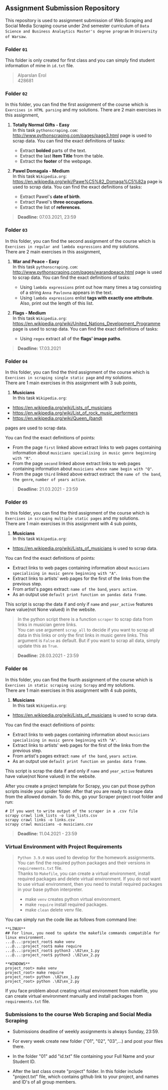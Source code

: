 ## Assignment Submission Repository

This repository is used to assignment submission of Web Scraping and Social Media Scraping course under 2nd semester curriculum of 
``Data Science and Business Analaytics Master's degree program`` in ``University of Warsaw``.

### Folder ```01```
This folder is only created for first class and you can simply find student information of mine in `id.txt` file.
> Alparslan Erol \
> 428681

### Folder ``02``
In this folder, you can find the first assignment of the course which is ``Exercises in HTML parsing`` and my solutions.
There are 2 main exercises in this assignment,
1.  **Totally Normal Gifts - Easy**\
In this task ``pythonscraping.com``: http://www.pythonscraping.com/pages/page3.html page is used to scrap data. You can find the exact
definitions of tasks:
    - Extract **bolded** parts of the text.
    - Extract the last **Item Title** from the table.
    - Extract the **footer** of the webpage.
    
2.  **Pawel Domagala - Medium**\
In this task ``Wikipedia.org``: https://en.wikipedia.org/wiki/Pawe%C5%82_Domaga%C5%82a page is used to scrap data. You can find the exact
definitions of tasks:
    - Extract Pawel's **date of birth**.
    - Extract Pawel's **three occupations**.
    - Extract the list of **references**.
    
> **Deadline:** 07.03.2021, 23:59

### Folder ``03``
In this folder, you can find the second assignment of the course which is ``Exercises in regular and lambda expressions``
and my solutions.\
There are 2 main exercises in this assignment,
1.  **War and Peace - Easy**\
In this task ``pythonscraping.com``: http://www.pythonscraping.com/pages/warandpeace.html page is used to scrap data. You can find the exact
definitions of tasks:
    - Using ``lambda expressions`` print out how many times a tag consisting of a string ``Anna Pavlovna`` appears in the text.
    - Using ``lambda expressions`` enlist **tags with exactly one attribute**. Also, print out the length of this list.
    
2.  **Flags - Medium**\
In this task ``Wikipedia.org``: https://en.wikipedia.org/wiki/United_Nations_Development_Programme page is used to scrap data. You can find the exact
definitions of tasks:
    - Using ``regex`` extract all of the **flags' image paths**.
    
> **Deadline:** 17.03.2021

### Folder ``04``
In this folder, you can find the third assignment of the course which is ``Exercises in scraping single static page``
and my solutions.\
There are 1 main exercises in this assignment with 3 sub points,
1.  **Musicians**\
In this task ``Wikipedia.org``: 
-   https://en.wikipedia.org/wiki/Lists_of_musicians
-   https://en.wikipedia.org/wiki/List_of_rock_music_performers
-   https://en.wikipedia.org/wiki/Queen_(band)

pages are used to scrap data.

You can find the exact definitions of points:
- From the page ``first`` linked above extract links to web pages containing information about ``musicians specialising in music
 genre beginning with "R"``. 
- From the page ``second`` linked above extract links to web pages containing information about ``musicians whose name begin with "Q"``.
- From the page ``third`` linked above extract extract: the ``name of the band``, ``the genre``, ``number of years active``.
    
> **Deadline:** 21.03.2021 - 23:59

### Folder ``05``
In this folder, you can find the third assignment of the course which is ``Exercises in scraping multiple static pages``
and my solutions.\
There are 1 main exercises in this assignment with 4 sub points,
1.  **Musicians**\
In this task ``Wikipedia.org``: 
-   https://en.wikipedia.org/wiki/Lists_of_musicians is used to scrap data.

You can find the exact definitions of points:
- Extract links to web pages containing information about ``musicians specialising in music genre beginning with "A"``.
- Extract links to artists' web pages for the first of the links from the previous step.
- From artist's pages extract: ``name of the band``, ``years active``.
- As an output use ``default print function on pandas data frame``.

This script is scrap the data if and only if ``name`` and ``year_active`` features have value(not None valued) in the 
website.

> In the python script there is a function ``scraper`` to  scrap data from links in musician genre links.\
> You can use argument ``scrap_all`` to decide if you want to scrap all data in this links or only the first links in
> music genre links. This argument is ``False`` as default. But if you want to scrap all data, simply update this as ``True``.
    
> **Deadline:** 28.03.2021 - 23:59

### Folder ``06``
In this folder, you can find the fourth assignment of the course which is ``Exercises in static scraping using Scrapy``
and my solutions.\
There are 1 main exercises in this assignment with 4 sub points,
1.  **Musicians**\
In this task ``Wikipedia.org``: 
-   https://en.wikipedia.org/wiki/Lists_of_musicians is used to scrap data.

You can find the exact definitions of points:
- Extract links to web pages containing information about ``musicians specialising in music genre beginning with "A"``.
- Extract links to artists' web pages for the first of the links from the previous step.
- From artist's pages extract: ``name of the band``, ``years active``.
- As an output use ``default print function on pandas data frame``.

This script is scrap the data if and only if ``name`` and ``year_active`` features have value(not None valued) in the 
website.

After you create a project template for Scrapy, you can put those python scripts inside your spider folder. After that
you are ready to scrape data from the allowed domain. To do this, go your Scraper project root folder and run:
```shell script
# If you want to write output of the scraper in a .csv file
scrapy crawl link_lists -o link_lists.csv
scrapy crawl links -o links.csv
scrapy crawl musicians -o musicians.csv
``` 
> **Deadline:** 11.04.2021 - 23:59

### Virtual Environment with Project Requirements
> ``Python 3.9.0`` was used to develop for the homework assignments.\
> You can find the required python packages and their versions in ``requirements.txt`` file.\
> Thanks to ``Makefile``, you can create a virtual environment, install required packages and delete virtual environment.
> If you do not want to use virtual environment, then you need to install required packages in your base python interpreter.
> * make ``venv`` creates python virtual environment.
> * make ``require`` install required packages.
> * make ``clean`` delete venv file.

You can simply run the code like as follows from command line:
```console
**LINUX**
## For linux, you need to update the makefile commands compatible for linux environment.
...@...:project_root$ make venv
...@...:project_root$ make require
...@...:project_root$ python3 .\02\ex_1.py
...@...:project_root$ python3 .\02\ex_2.py

**WINDOWS**
project_root> make venv
project_root> make require
project_root> python .\02\ex_1.py
project_root> python .\02\ex_2.py
```
If you face problem about creating virtual environment from makefile, you can create virtual environment manually and
install packages from ``requirements.txt`` file.

### Submissions to the course Web Scraping and Social Media Scraping

* Submissions deadline of weekly assignments is always Sunday, 23:59. 

* For every week create new folder ("01", "02", "03",...) and post your files there.

* In the folder "01" add "id.txt" file containing your Full Name and your Student ID.

* After the last class create "project" folder. In this folder include "project.txt" file, which contains github link to your project, and names and ID's of all group members.
